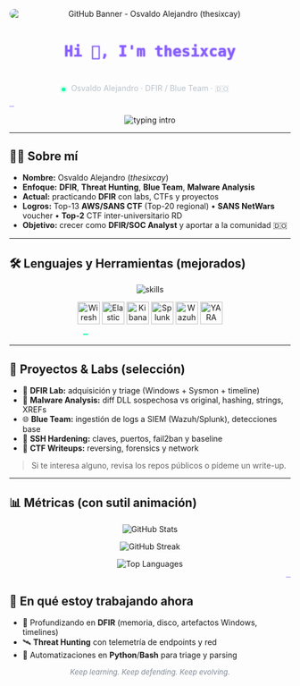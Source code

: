 <!-- Banner superior -->
<p align="center">
  <img src="https://cdn.pfps.gg/banners/86792-jesus-banner.jpeg" alt="GitHub Banner - Osvaldo Alejandro (thesixcay)" style="max-width:100%; height:auto; display:block; margin:0 auto; border-radius:10px;">
</p>

<!-- Título animado con colores -->
<p align="center">
  <svg viewBox="0 0 1200 200" width="100%" xmlns="http://www.w3.org/2000/svg" role="img" aria-label="Hi, I'm thesixcay">
    <defs>
      <linearGradient id="rainbow" x1="0%" y1="0%" x2="100%" y2="0%" gradientUnits="userSpaceOnUse">
        <stop offset="0%" stop-color="#00ff9f">
          <animate attributeName="stop-color" values="#00ff9f;#00d2ff;#8b5cff;#00ff9f" dur="7s" repeatCount="indefinite"/>
        </stop>
        <stop offset="100%" stop-color="#8b5cff">
          <animate attributeName="stop-color" values="#8b5cff;#00ff9f;#00d2ff;#8b5cff" dur="7s" repeatCount="indefinite"/>
        </stop>
        <animateTransform attributeName="gradientTransform" type="translate" from="-1200 0" to="1200 0" dur="10s" repeatCount="indefinite"/>
      </linearGradient>
      <filter id="glow" x="-50%" y="-50%" width="200%" height="200%">
        <feGaussianBlur stdDeviation="3" result="blur"/>
        <feMerge><feMergeNode in="blur"/><feMergeNode in="SourceGraphic"/></feMerge>
      </filter>
    </defs>
    <!-- contorno suave -->
    <text x="50%" y="55%" text-anchor="middle" dominant-baseline="middle"
          font-family="Consolas, monospace" font-size="64" font-weight="800"
          fill="none" stroke="#ffffff" stroke-opacity="0.25" stroke-width="3">
      Hi 👋, I'm thesixcay
    </text>
    <!-- relleno neón animado -->
    <text x="50%" y="55%" text-anchor="middle" dominant-baseline="middle"
          font-family="Consolas, monospace" font-size="64" font-weight="800"
          fill="url(#rainbow)" filter="url(#glow)">
      Hi 👋, I'm thesixcay
    </text>
  </svg>
</p>

<!-- Subtítulo con “pulse” -->
<p align="center">
  <svg width="340" height="30" viewBox="0 0 340 30" xmlns="http://www.w3.org/2000/svg" role="img" aria-label="DFIR · Blue Team · Dominican Republic">
    <defs>
      <radialGradient id="pulse" cx="50%" cy="50%" r="50%">
        <stop offset="0%" stop-color="#00ff9f" stop-opacity="1"/>
        <stop offset="100%" stop-color="#00ff9f" stop-opacity="0"/>
      </radialGradient>
    </defs>
    <text x="50%" y="60%" text-anchor="middle" font-family="Inter, Segoe UI, Arial" font-size="14" fill="#b8c2cc">
      Osvaldo Alejandro · DFIR / Blue Team · 🇩🇴
    </text>
    <circle cx="15" cy="15" r="3" fill="#00ff9f">
      <animate attributeName="r" values="3;10;3" dur="2.2s" repeatCount="indefinite"/>
      <animate attributeName="opacity" values="1;0;1" dur="2.2s" repeatCount="indefinite"/>
    </circle>
    <circle cx="15" cy="15" r="10" fill="url(#pulse)">
      <animate attributeName="r" values="8;16;8" dur="2.2s" repeatCount="indefinite"/>
      <animate attributeName="opacity" values="0.35;0;0.35" dur="2.2s" repeatCount="indefinite"/>
    </circle>
  </svg>
</p>

<!-- Divisor animado estilo “neon line” -->
<p align="center">
  <svg width="100%" height="6" viewBox="0 0 1200 6" xmlns="http://www.w3.org/2000/svg" preserveAspectRatio="none">
    <defs>
      <linearGradient id="scan" x1="0" y1="0" x2="1" y2="0">
        <stop offset="0%" stop-color="#00ff9f"/>
        <stop offset="50%" stop-color="#00d2ff"/>
        <stop offset="100%" stop-color="#8b5cff"/>
      </linearGradient>
    </defs>
    <rect x="0" y="2" width="1200" height="2" fill="url(#scan)">
      <animate attributeName="x" from="-1200" to="1200" dur="6s" repeatCount="indefinite"/>
    </rect>
  </svg>
</p>

<p align="center">
  <img src="https://readme-typing-svg.demolab.com?font=Fira+Code&weight=600&size=18&pause=1200&center=true&vCenter=true&width=640&lines=DFIR+%7C+Threat+Hunting+%7C+SOC+Analyst+in+progress;Malware+Analysis+%7C+Network+%26+Endpoint+Forensics;CTF+Player+%7C+AWS+%26+SANS+Skills+to+Jobs" alt="typing intro">
</p>

---

## 👨‍💻 Sobre mí
- **Nombre:** Osvaldo Alejandro (*thesixcay*)  
- **Enfoque:** **DFIR**, **Threat Hunting**, **Blue Team**, **Malware Analysis**  
- **Actual:** practicando **DFIR** con labs, CTFs y proyectos  
- **Logros:** Top-13 **AWS/SANS CTF** (Top-20 regional) • **SANS NetWars** voucher • **Top-2** CTF inter-universitario RD  
- **Objetivo:** crecer como **DFIR/SOC Analyst** y aportar a la comunidad 🇩🇴

---

## 🛠️ Lenguajes y Herramientas (mejorados)
<!-- Fila principal con skillicons: limpia y uniforme -->
<p align="center">
  <img src="https://skillicons.dev/icons?i=linux,kali,bash,python,git,docker,vscode,mysql&theme=dark" alt="skills" />
</p>

<!-- Fila DFIR/Blue Team con logos relevantes + micro-animación de “scan” -->
<p align="center">
  <!-- Algunos de estos provienen de vectorlogo.zone/simpleicons; se mantienen tamaños homogéneos -->
  <img src="https://www.vectorlogo.zone/logos/wireshark/wireshark-icon.svg" alt="Wireshark" width="40" height="40" />
  <img src="https://www.vectorlogo.zone/logos/elastic/elastic-icon.svg" alt="Elastic" width="40" height="40" />
  <img src="https://www.vectorlogo.zone/logos/elasticco_kibana/elasticco_kibana-icon.svg" alt="Kibana" width="40" height="40" />
  <img src="https://www.vectorlogo.zone/logos/splunk/splunk-icon.svg" alt="Splunk" width="40" height="40" />
  <img src="https://raw.githubusercontent.com/wazuh/wazuh/master/extensions/logo/wazuh-icon.svg" alt="Wazuh" width="40" height="40" />
  <img src="https://raw.githubusercontent.com/voodoochild99/logos/main/yara.svg" alt="YARA" width="40" height="40" />
</p>

<p align="center" style="margin-top:-4px;">
  <svg width="240" height="10" viewBox="0 0 240 10" xmlns="http://www.w3.org/2000/svg" aria-hidden="true">
    <rect x="-240" y="4" width="240" height="2" fill="#00ff9f">
      <animate attributeName="x" from="-240" to="240" dur="2.6s" repeatCount="indefinite"/>
    </rect>
  </svg>
</p>

---

## 📂 Proyectos & Labs (selección)
- 🔎 **DFIR Lab:** adquisición y triage (Windows + Sysmon + timeline)
- 🧬 **Malware Analysis:** diff DLL sospechosa vs original, hashing, strings, XREFs
- 🌐 **Blue Team:** ingestión de logs a SIEM (Wazuh/Splunk), detecciones base
- 🔐 **SSH Hardening:** claves, puertos, fail2ban y baseline
- 🧪 **CTF Writeups:** reversing, forensics y network

> Si te interesa alguno, revisa los repos públicos o pídeme un write-up.

---

## 📊 Métricas (con sutil animación)
<p align="center">
  <img src="https://github-readme-stats.vercel.app/api?username=thesixcay&show_icons=true&theme=transparent&hide_title=true" alt="GitHub Stats">
</p>
<p align="center">
  <img src="https://streak-stats.demolab.com?user=thesixcay&theme=transparent&hide_border=false" alt="GitHub Streak">
</p>
<p align="center">
  <img src="https://github-readme-stats.vercel.app/api/top-langs/?username=thesixcay&layout=compact&theme=transparent" alt="Top Languages">
</p>

<!-- Divider animado final -->
<p align="center">
  <svg width="100%" height="6" viewBox="0 0 1200 6" xmlns="http://www.w3.org/2000/svg" preserveAspectRatio="none">
    <defs>
      <linearGradient id="scan2" x1="0" y1="0" x2="1" y2="0">
        <stop offset="0%" stop-color="#8b5cff"/>
        <stop offset="50%" stop-color="#00d2ff"/>
        <stop offset="100%" stop-color="#00ff9f"/>
      </linearGradient>
    </defs>
    <rect x="0" y="2" width="1200" height="2" fill="url(#scan2)">
      <animate attributeName="x" from="1200" to="-1200" dur="6s" repeatCount="indefinite"/>
    </rect>
  </svg>
</p>

## 🧠 En qué estoy trabajando ahora
- 🌱 Profundizando en **DFIR** (memoria, disco, artefactos Windows, timelines)
- 🛰️ **Threat Hunting** con telemetría de endpoints y red
- 🧰 Automatizaciones en **Python**/**Bash** para triage y parsing

<p align="center" style="color:#7f8a95;font-size:13px;">
  <i>Keep learning. Keep defending. Keep evolving.</i>
</p>
